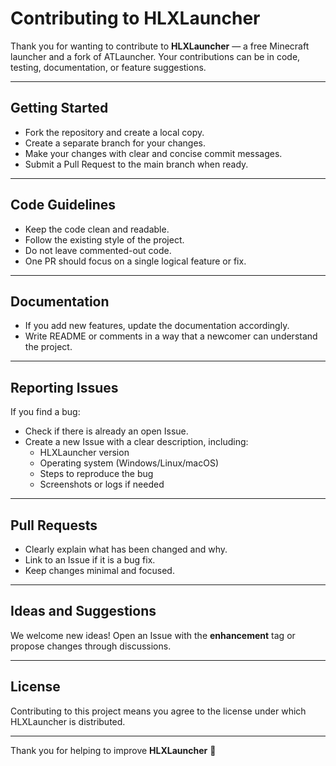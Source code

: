 # Contributing to HLXLauncher

Thank you for wanting to contribute to **HLXLauncher** — a free Minecraft launcher and a fork of ATLauncher. Your contributions can be in code, testing, documentation, or feature suggestions.

---

## Getting Started

- Fork the repository and create a local copy.
- Create a separate branch for your changes.
- Make your changes with clear and concise commit messages.
- Submit a Pull Request to the main branch when ready.

---

## Code Guidelines

- Keep the code clean and readable.
- Follow the existing style of the project.
- Do not leave commented-out code.
- One PR should focus on a single logical feature or fix.

---

## Documentation

- If you add new features, update the documentation accordingly.
- Write README or comments in a way that a newcomer can understand the project.

---

## Reporting Issues

If you find a bug:

- Check if there is already an open Issue.
- Create a new Issue with a clear description, including:
  - HLXLauncher version
  - Operating system (Windows/Linux/macOS)
  - Steps to reproduce the bug
  - Screenshots or logs if needed

---

## Pull Requests

- Clearly explain what has been changed and why.
- Link to an Issue if it is a bug fix.
- Keep changes minimal and focused.

---

## Ideas and Suggestions

We welcome new ideas! Open an Issue with the **enhancement** tag or propose changes through discussions.

---

## License

Contributing to this project means you agree to the license under which HLXLauncher is distributed.

---

Thank you for helping to improve **HLXLauncher** 🚀
